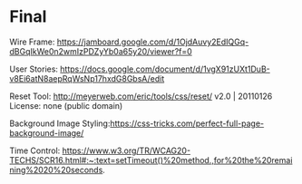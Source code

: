 # Final

Wire Frame: https://jamboard.google.com/d/1OjdAuvy2EdIQGq-dBGqIkWe0n2wmIzPDZyYb0a65y20/viewer?f=0

User Stories: https://docs.google.com/document/d/1vgX91zUXt1DuB-v8Ei6atN8aepRqWsNp17hxdG8GbsA/edit

Reset Tool: http://meyerweb.com/eric/tools/css/reset/ 
   v2.0 | 20110126
   License: none (public domain)

   Background Image Styling:https://css-tricks.com/perfect-full-page-background-image/

   Time Control: https://www.w3.org/TR/WCAG20-TECHS/SCR16.html#:~:text=setTimeout()%20method.,for%20the%20remaining%2020%20seconds.
